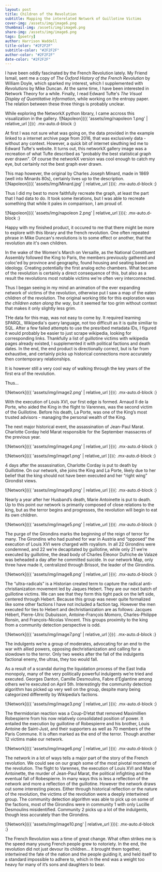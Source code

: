 ```yaml
---
layout: post
title: Children of the Revolution
subtitle: Mapping the interelated Network of Guillotine Victims
cover-img: /assets/img/image6.png
thumbnail-img: /assets/img/image6.png
share-img: /assets/img/image6.png
tags: [poetry]
author: Harrison Waddell
title-color: "#2F2F2F"
subtitle-color: "#2F2F2F"
author-color: "#2F2F2F"
date-color: "#2F2F2F"
---
```



I have been oddly fascinated by the French Revolution lately. My Friend Ismail, sent me a copy of *The Oxford History of the French Revolution* by William Doyle, which sparked my interest, which I supplemented with *Revolutions* by Mike Duncan. At the same time, I have been interested in Network Theory for a while. Finally, I read Edward Tufte's *The Visual Display of Quantitative information*, while working on the entropy paper. The relation between these three things is probably unclear.

While exploring the NetworkX python library, I came accross this visualization in the gallery. 
![Napoleon]({{ 'assets/img/napoleon 1.png' | relative_url }}){: .mx-auto.d-block :}

At first I was not sure what was going on, the data provided in the example linked to a internet archive page from 2016, that was exclusively data - without any context. However, a quick bit of internet sleuthing led me to Edward Tufte's website. It turns out, this networkX gallery image was a recreation of what Tufte described as "probably the best statistical graph ever drawn". Of course the networkX version was cool enough to catch my eye, but certainly not the best graph ever drawn. 

This map however, the original by Charles Joseph Minard, made in 1869 (well into Minards 80s), certainly lives up to the description.  
![Napoleon]({{ 'assets/img/Minard.jpg' | relative_url }}){: .mx-auto.d-block :}

Thus I did my best to more faithfully recreate the graph, at least the part that I had data to do. It took some iterations, but I was able to recreate something that while it pales in compairison, I am proud of. 

![Napoleon]({{ 'assets/img/napoleon 2.png' | relative_url }}){: .mx-auto.d-block :}

Happy with my finished product, it occured to me that there might be more to explore with this library and the french revolution. One often repeated phrase in Mike Duncan's revolutions is to some effect or another, that the revolution ate it's own children.

In the wake of the Women's March on Versaille, as the National Constituent Assembly followed the King to Paris, the members previously gathered and coloc'ed by province and geography, found housing and seating based on ideology. Creating potentially the first analog echo chambers. What became of the revolution is certainly a direct consequence of this, but also as a result the revolutions most notable victims we're often very interconnected. 

Thus I began seeing in my mind an animation of the ever expanding network of victims of the revolution, otherwise put I saw a map of the eaten children of the revolution. The original working title for this exploration was *the children eaten along the way*, but it seemed far too grim without context that makes it only slightly less grim. 

THe data for this map, was not easy to come by. It required learning SPARQL, Wikipedia's query language, not too difficult as it is quite similiar to SQL. After a few failed attempts to use the presribed metadata IDs, I figured it would probably be easier to just scrape wikipedia, looking for corresponding links. Thankfully a list of guillotine victims with wikipedia pages already existed, I supplemented it with political factions and death dates. In the end, the end product is directionally correct, but is far from exhaustive, and certainly picks up historical connections more accurately then contemporary relationships. 

It is however still a very cool way of walking through the key years of the first era of the revolution. 

Thus...

![Network]({{ 'assets/img/image2.png' | relative_url }}){: .mx-auto.d-block :}

With the execution of Louis XVI, our first edge is formed. Arnaud II de la Porte, who aided the King in the flight to Varennes, was the second victim of the Guillotine. Before his death, La Porte, was one of the King’s most trusted advisors \- managing the personal wealth of the King.  

The next major historical event, the assassination of Jean-Paul Marat. Charlotte Corday held Marat responsible for the September massacres of the previous year. 

![Network]({{ 'assets/img/image4.png' | relative_url }}){: .mx-auto.d-block :}

![Network]({{ 'assets/img/image1.png' | relative_url }}){: .mx-auto.d-block :}

4 days after the assassination, Charlotte Corday is put to death by Guillotine. On our network, she joins the King and La Porte, likely due to her belief that the king should not have been executed and her “right wing” Girondist views. 

![Network]({{ 'assets/img/image9.png' | relative_url }}){: .mx-auto.d-block :}

Nearly a year after her Husband’s death, Marie Antoinette is put to death. Up to this point our network is primarily composed of close relations to the king, but as the terror begins and progresses, the revolution will begin to eat its own children.   

![Network]({{ 'assets/img/image5.png' | relative_url }}){: .mx-auto.d-block :}

The purge of the Girondins marks the beginning of the reign of terror for many. The Girondins who had pushed for war in Austria and “opposed” the execution of Louis XVI were charged with royalism. In all 22 Girondins were condemned, and 22 we’re decapitated by guillotine, while only 21 we’re executed by guillotine, the dead body of Charles Éléonor Dufriche de Valazé was beheaded a day after he committed suicide. In our network Map, only three have made it, centralized through Brissot, the leader of the Girondins.   

![Network]({{ 'assets/img/image8.png' | relative_url }}){: .mx-auto.d-block :}

The “ultra-radicals” is a Historian created term to capture the radical anti-christianization movement led by Jaques Hebert. They are our next batch of guillotine victims. We can see that they form this tight pack on the left side, centered through Hebert. Because this group was never quite formalized like some other factions I have not included a faction tag. However the men executed for ties to Hebert and dechristianization are as follows: Jacques Hébert, Pierre-Ulric Dubuisson, Antoine-François Momoro, Charles-Philippe Ronsin, and François-Nicolas Vincent. This groups proximity to the king from a community detection perspective is odd. 

![Network]({{ 'assets/img/image7.png' | relative_url }}){: .mx-auto.d-block :}

The indulgents we’re a group of moderates, advocating for an end to the war with allied powers, opposing dechristianization and calling for a slowdown to the terror. Only two weeks after the fall of the indulgents factional enemy, the ultras, they too would fall. 

As a result of a scandal during the liquidation process of the East India monopoly, many of the very politically powerful indulgents we’re tried and executed. Georges Danton, Camille Desmoulins, Fabre d'Églantine among others we’re executed on April 5th. Interestingly the community detection algorithm has picked up very well on the group, despite many being categorized differently by Wikipedia’s factions. 

![Network]({{ 'assets/img/image3.png' | relative_url }}){: .mx-auto.d-block :}

The thermidorian reaction was a Coup-D’etat that removed Maximillien Robespierre from his now relatively consolidated position of power. It entailed the execution by guillotine of Robespierre and his brother, Louis Antoine de Saint-Just, and their supporters as well as 70 members of the Paris Commune. It is often marked as the end of the terror. Though another 12 victims make our network.

![Network]({{ 'assets/img/image6.png' | relative_url }}){: .mx-auto.d-block :}

The network in a lot of ways tells a major part of the story of the French revolution. We could see on our graph some of the most pivotal moments of the revolution. The flight to Varennes, the execution of Louis XVI and Marie Antoinette, the murder of Jean-Paul Marat, the political infighting and the eventual fall of Robespierre. In many ways this is less a reflection of the network and more a reflection of the guillotine. However the network draws out some interesting pieces. Either through historical reflection or the nature of the revolution, the victims of the revolution were a deeply intertwined group. The community detection algorithm was able to pick up on some of the factions, most of the Girondins were in community 1 with only Lucille Desmoulins misidentified. Community 2 picks up a lot of the indulgents, though less accurately than the Girondins.

![Network]({{ 'assets/img/image10.png' | relative_url }}){: .mx-auto.d-block :}

The French Revolution was a time of great change. What often strikes me is the speed many young French people grew to notoriety. In the end, the revolution did not just devour its children… it brought them together, intertwined the fate of the nation and the people guiding it, and held itself to a standard impossible to adhere to, which in the end was a weight too heavy for many of it’s sons and daughters to bear.   


